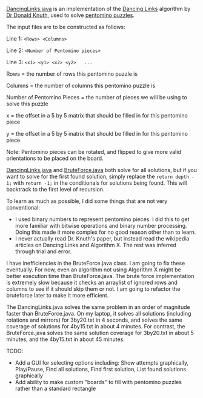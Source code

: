 [DancingLinks.java](src/DancingLinks.java) is an implementation of the [Dancing Links](https://en.wikipedia.org/wiki/Dancing_Links) algorithm by [Dr Donald Knuth](https://en.wikipedia.org/wiki/Donald_Knuth), used to solve [pentomino puzzles](http://puzzler.sourceforge.net/docs/pentominoes.html).


The input files are to be constructed as follows:

Line 1: ``<Rows> <Columns>``

Line 2: ``<Number of Pentomino pieces>``

Line 3: ``<x1> <y1>	<x2> <y2>	...``

Rows = the number of rows this pentomino puzzle is

Columns = the number of columns this pentomino puzzle is

Number of Pentomino Pieces = the number of pieces we will be using to solve this puzzle

x = the offset in a 5 by 5 matrix that should be filled in for this pentomino piece

y = the offset in a 5 by 5 matrix that should be filled in for this pentomino piece


Note: Pentomino pieces can be rotated, and flipped to give more valid orientations to be placed on the board.

[DancingLinks.java](src/DancingLinks.java) and [BruteForce.java](src/BruteForce.java) both solve for all solutions, but if you want to solve for the first found solution, simply replace the ``return depth - 1;`` with ``return -1;`` in the conditionals for solutions being found. This will backtrack to the first level of recursion. 





To learn as much as possible, I did some things that are not very conventional:
- I used binary numbers to represent pentomino pieces. I did this to get more familiar with bitwise operations and binary number processing. Doing this made it more complex for no good reason other than to learn.
- I never actually read Dr. Knuth's paper, but instead read the wikipedia articles on Dancing Links and Algorithm X. The rest was inferred through trial and error.


I have inefficiencies in the BruteForce.java class. I am going to fix these eventually. For now, even an algorithm not using Algorithm X might be better execution time than BruteForce.java.
The brute force implementation is extremely slow because it checks an arraylist of ignored rows and columns to see if it should skip them or not. I am going to refactor the bruteforce later to make it more efficient.


The DancingLinks.java solves the same problem in an order of magnitude faster than BruteForce.java. On my laptop, it solves all solutions (including rotations and mirrors) for 3by20.txt in 4 seconds, and solves the same coverage of solutions for 4by15.txt in about 4 minutes. For contrast, the BruteForce.java solves the same solution coverage for 3by20.txt in about 5 minutes, and the 4by15.txt in about 45 minutes.


TODO:
- Add a GUI for selecting options including: Show attempts graphically, Play/Pause, Find all solutions, Find first solution, List found solutions graphically
- Add ability to make custom "boards" to fill with pentomino puzzles rather than a standard rectangle
